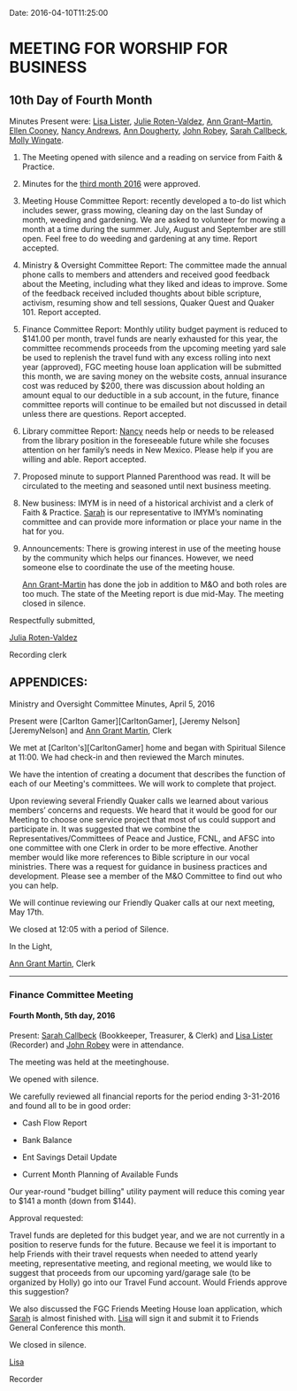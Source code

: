 Date: 2016-04-10T11:25:00

[AnnDougherty]: /Friends/AnnDougherty
[AnnGrantMartin]: /Friends/AnnGrantMartin
[EllenCooney]: /Friends/EllenCooney
[JohnRobey]: /Friends/JohnRobey
[JulieRotenValdez]: /Friends/JulieRoten-Valdez
[LisaLister]: /Friends/LisaLister
[MollyWingate]: /Friends/MollyWingate
[NancyAndrews]: /Friends/NancyAndrews
[SarahCallbeck]: /Friends/SarahCallbeck

# MEETING FOR WORSHIP FOR BUSINESS

## 10th Day of Fourth Month

Minutes Present were: [Lisa Lister][LisaLister], [Julie Roten-Valdez][JulieRotenValdez], 
[Ann Grant–Martin][AnnGrantMartin], [Ellen Cooney][EllenCooney], 
[Nancy Andrews][NancyAndrews], [Ann Dougherty][AnnDougherty], [John Robey][JohnRobey], 
[Sarah Callbeck][SarahCallbeck], [Molly Wingate][MollyWingate].

1.  The Meeting opened with silence and a reading on service from Faith & Practice.
    
2.  Minutes for the [third month 2016](/2016/3) were approved.

3.  Meeting House Committee Report: recently developed a to-do list which 
    includes sewer, grass mowing, cleaning day on the last Sunday of month, 
    weeding and gardening. We are asked to volunteer for mowing a month at a 
    time during the summer. July, August and September are still 
    open. Feel free to do weeding and gardening at any time. Report accepted.

4.  Ministry & Oversight Committee Report: The committee made the annual phone 
    calls to members and attenders and received good feedback about the Meeting, 
    including what they liked and ideas to improve.  Some of the feedback 
    received included thoughts about bible scripture, activism, resuming show and 
    tell sessions, Quaker Quest and Quaker 101. Report accepted.  

5.  Finance Committee Report:  Monthly utility budget payment is reduced to 
    $141.00 per month, travel funds are nearly exhausted for this year, the 
    committee recommends proceeds from the upcoming meeting yard sale be 
    used to replenish the travel fund with any excess rolling into next 
    year (approved), FGC meeting house loan application will be submitted 
    this month, we are saving money on the website costs, annual insurance 
    cost was reduced by $200, there was discussion about holding an amount 
    equal to our deductible in a sub account, in the future, 
    finance committee reports will continue to be emailed but not discussed in 
    detail unless there are questions. Report accepted.  

6.  Library committee Report: [Nancy][NancyAndrews] needs help or needs to be 
    released from the library position in the foreseeable future while she 
    focuses attention on her family’s needs in New Mexico. Please 
    help if you are willing and able. Report accepted. 

7.  Proposed minute to support Planned Parenthood was read. It will be 
    circulated to the meeting and seasoned until next business meeting. 

8.  New business: IMYM is in need of a historical archivist and a 
    clerk of Faith & Practice. [Sarah][SarahCallbeck] is our representative 
    to IMYM’s nominating committee and can provide more information or place 
    your name in the hat for you.

9.  Announcements: There is growing interest in use of the meeting house by 
    the community which helps our finances. However, we need someone else to 
    coordinate the use of the meeting house. 

    [Ann Grant-Martin][AnnGrantMartin] has done the job in addition to 
    M&O and both roles are too much. The state of 
    the Meeting report is due mid-May. The meeting closed in silence. 

Respectfully submitted,

[Julia Roten-Valdez][JulieRotenValdez]

Recording clerk

## APPENDICES:

Ministry and Oversight Committee Minutes, April 5, 2016

Present were [Carlton Gamer][CarltonGamer], [Jeremy Nelson][JeremyNelson] 
and [Ann Grant Martin][AnnGrantMartin], Clerk

We met at [Carlton's][CarltonGamer] home and began with Spiritual Silence 
at 11:00. We had check-in and then reviewed the March minutes.

We have the intention of creating a document that describes the function of each of our 
Meeting's committees. We will work to complete that project.

Upon reviewing several Friendly Quaker calls we learned about various members’ concerns and 
requests. We heard that it would be good for our Meeting to choose one service project that 
most of us could support and participate in. It was suggested that we combine the 
Representatives/Committees of Peace and Justice, FCNL, and AFSC into one committee with one 
Clerk in order to be more effective. Another member would like more references to Bible 
scripture in our vocal ministries. There was a request for guidance in business practices and 
development. Please see a member of the M&O Committee to find out who you can help.

We will continue reviewing our Friendly Quaker calls at our next meeting, May 17th.

We closed at 12:05 with a period of Silence.

In the Light,                     

[Ann Grant Martin][AnnGrantMartin], Clerk

<hr>

### Finance Committee Meeting

#### Fourth Month, 5th day, 2016 

Present: [Sarah Callbeck][SarahCallbeck] (Bookkeeper, Treasurer, & Clerk) 
and [Lisa Lister][LisaLister] (Recorder) and [John Robey][JohnRobey] 
were in attendance. 

The meeting was held at the meetinghouse.

We opened with silence.

We carefully reviewed all financial reports for the period ending 
3-31-2016 and found all to be in good order:

*   Cash Flow Report 

*   Bank Balance

*   Ent Savings Detail Update

*   Current Month Planning of Available Funds

Our year-round "budget billing" utility payment will reduce this coming year 
to $141 a month (down from $144).

Approval requested:

Travel funds are depleted for this budget year, and we are not currently in a position to 
reserve funds for the future.  Because we feel it is important to help Friends with their 
travel requests when needed to attend yearly meeting, representative meeting, and 
regional meeting, we would like to suggest that proceeds from our upcoming yard/garage 
sale (to be organized by Holly) go into our Travel Fund account.  Would Friends approve 
this suggestion?

We also discussed the FGC Friends Meeting House loan application, which [Sarah][SarahCallbeck] 
is almost finished with.  [Lisa][LisaLister] will sign it and submit it to Friends 
General Conference this month.

We closed in silence.

[Lisa][LisaLister]

Recorder
